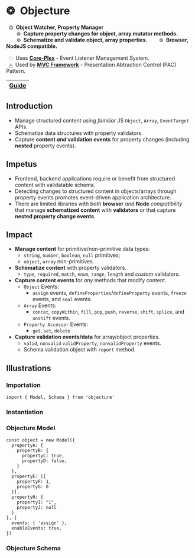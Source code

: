 # ❂&ensp;Objecture
&ensp;⏣&ensp;**Object Watcher, Property Manager**  
&ensp;&ensp;&ensp;&ensp;⊚&ensp;**Capture property changes for object, array mutator methods.**  
&ensp;&ensp;&ensp;&ensp;⊚&ensp;**Schematize and validate object, array properties.** 
&ensp;&ensp;&ensp;&ensp;⊚&ensp;**Browser, NodeJS compatible.**  

&ensp;⁘&ensp;Uses [**Core-Plex**](https://www.npmjs.com/package/core-plex) - Event Listener Management System.  
&ensp;◬&ensp;Used by [**MVC Framework**](https://www.npmjs.com/package/mvc-framework) - Presentation Abtraction Control (PAC) Pattern.  

[**Guide**](./document/guide/index.md) |
| :-- |

## Introduction
 - Manage structured content using *familiar* JS `Object`, `Array`, `EventTarget` APIs.  
 - Schematize data structures with property validators.  
 - Capture **content *and* validation events** for property changes (including **nested** property events).  

## Impetus
 - Frontend, backend applications require or benefit from structured content with validatable schema.  
 - Detecting changes to structured content in objects/arrays through property events promotes event-driven application architecture.  
 - There are limited libraries with *both* **browser** *and* **Node** *compatibility* that manage **schematized content** with **validators** or that capture **nested property change events**.  

## Impact
 - **Manage content** for primitive/non-primitive data types: 
   - `string`, `number`, `boolean`, `null` primitives; 
   - `object`, `array` non-primitives. 
 - **Schematize content** with property validators.  
   - `type`, `required`, `match`, `enum`, `range`, `length` and *custom* validators.  
 - **Capture content events** for *any* methods that modify content.  
   - `Object` Events:  
     - `assign` events, `defineProperties`/`defineProperty` events, `freeze` events, and `seal` events.  
   - `Array` Events:  
     - `concat`, `copyWithin`, `fill`, `pop`, `push`, `reverse`, `shift`, `splice`, and `unshift` events.  
   - `Property Accessor` Events: 
     - `get`, `set`, `delete`  
 - **Capture validation events/data** for array/object properties.    
   - `valid`, `nonvalid` `validProperty`, `nonvalidProperty` events.  
   - Schema validation object with `report` method.  

## Illustrations
### Importation
```
import { Model, Schema } from 'objecture'
```

### Instantiation


### Objecture Model
```
const object = new Model({
  propertyA: {
    propertyB: {
      propertyC: true,
      propertyD: false,
    }
  },
  propertyE: [{
    propertyF: 1,
    propertyG: 0
  }],
  propertyH: {
    propertyI: "1",
    propertyJ: null
  }
}, {
  events: { 'assign' },
  enableEvents: true,
})
```

### Objecture Schema